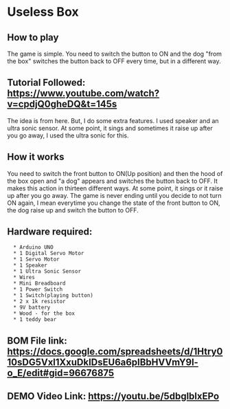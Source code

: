 # Useless Box

## How to play
   The game is simple. You need to switch the button to ON and the dog "from the box" switches the button back to OFF every time, but in a different way.
   
## Tutorial Followed: https://www.youtube.com/watch?v=cpdjQ0gheDQ&t=145s

   The idea is from here. But, I do some extra features. I used speaker and an ultra sonic sensor. At some point, it sings and sometimes it raise up after you go away, I used the ultra sonic for this.

## How it works
   You need to switch the front button to ON(Up position) and then the hood of the box open and "a dog" appears and switches the 
button back to OFF. It makes this action in thirteen different ways. At some point, it sings or it raise up after you go away. The game is never ending until you decide to not turn ON again, I mean everytime you change the state of the front button to 
	ON, the dog raise up and switch the button to OFF.

 ## Hardware required: 
      * Arduino UNO
      * 1 Digital Servo Motor
      * 1 Servo Motor
      * 1 Speaker
      * 1 Ultra Sonic Sensor
      * Wires
      * Mini Breadboard
      * 1 Power Switch
      * 1 Switch(playing button)
      * 2 x 1k resistor 
      * 9V battery
      * Wood - for the box
      * 1 teddy bear
    
   ## BOM File link: https://docs.google.com/spreadsheets/d/1Htry010sDG5Vxl1XxuDkIDsEU6a6pIBbHVVmY9l-o_E/edit#gid=96676875
    
   ## DEMO Video Link: https://youtu.be/5dbglblxEPo
    
    
    
      
     
